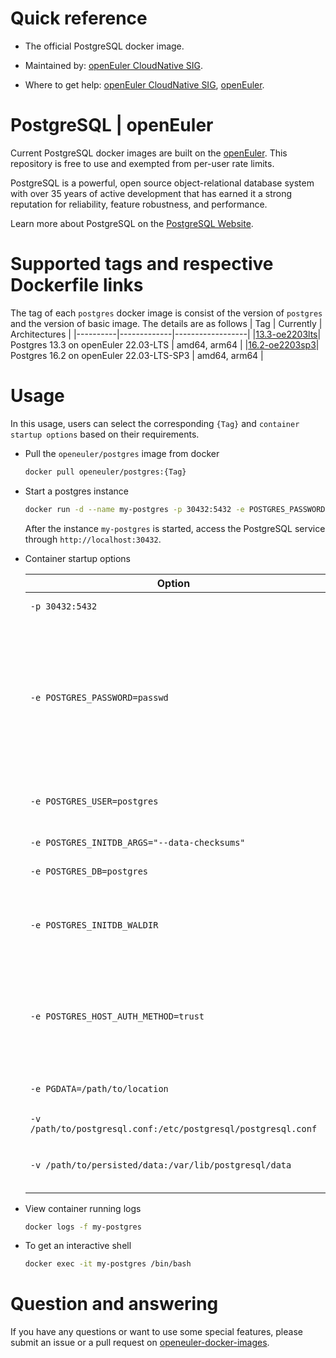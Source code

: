 # Quick reference

- The official PostgreSQL docker image.

- Maintained by: [openEuler CloudNative SIG](https://gitee.com/openeuler/cloudnative).

- Where to get help: [openEuler CloudNative SIG](https://gitee.com/openeuler/cloudnative), [openEuler](https://gitee.com/openeuler/community).

# PostgreSQL | openEuler
Current PostgreSQL docker images are built on the [openEuler](https://repo.openeuler.org/). This repository is free to use and exempted from per-user rate limits.

PostgreSQL is a powerful, open source object-relational database system with over 35 years of active development that has earned it a strong reputation for reliability, feature robustness, and performance.

Learn more about PostgreSQL on the [PostgreSQL Website](https://www.postgresql.org/).

# Supported tags and respective Dockerfile links
The tag of each `postgres` docker image is consist of the version of `postgres` and the version of basic image. The details are as follows
|    Tag   |  Currently  |   Architectures  |
|----------|-------------|------------------|
|[13.3-oe2203lts](https://gitee.com/openeuler/openeuler-docker-images/blob/master/postgres/13.3/22.03-lts/Dockerfile)| Postgres 13.3 on openEuler 22.03-LTS | amd64, arm64 |
|[16.2-oe2203sp3](https://gitee.com/openeuler/openeuler-docker-images/blob/master/postgres/1.25.4/22.03-lts-sp3/Dockerfile)| Postgres 16.2 on openEuler 22.03-LTS-SP3 | amd64, arm64 |
  
# Usage
In this usage, users can select the corresponding `{Tag}` and `container startup options` based on their requirements.

- Pull the `openeuler/postgres` image from docker

	```bash
	docker pull openeuler/postgres:{Tag}
	```

- Start a postgres instance

	```bash
	docker run -d --name my-postgres -p 30432:5432 -e POSTGRES_PASSWORD=PostgreSQL@123 openeuler/postgres:{Tag}
	```
	After the instance `my-postgres` is started, access the PostgreSQL  service through `http://localhost:30432`.

- Container startup options

	| Option | Description |
	|--|--|
	| `-p 30432:5432` | Expose PostgreSQL server on `localhost:30432`. |
    | `-e POSTGRES_PASSWORD=passwd` | Set the password for the superuser which is `postgres` by default. Bear in mind that to connect to the database in the same host the password is not needed but to access it via an external host (for instance another container) the password is needed. This option is **mandatory and must not be empty**. |
    | `-e POSTGRES_USER=postgres`  | Create a new user with superuser privileges. This is used in conjunction with `POSTGRES_PASSWORD`. |
    | `-e POSTGRES_INITDB_ARGS="--data-checksums"` | Pass arguments to the `postgres initdb` call. |
    | `-e POSTGRES_DB=postgres` | Set the name of the default database. |
    | `-e POSTGRES_INITDB_WALDIR` | Set the location of the Postgres transaction log. By default it is stored in a subdirectory of the main Postgres data folder (`PGDATA`). |
    | `-e POSTGRES_HOST_AUTH_METHOD=trust` | Set the auth-method for `host` connections for `all` databases, `all` users, and `all` addresses. The following will be added to the `pg_hba.conf` if this option is passed: `host all all all $POSTGRES_HOST_AUTH_METHOD`. |
    | `-e PGDATA=/path/to/location` | Set the location of the database files. The default is `/var/lib/postgresql/data`. |
    | `-v /path/to/postgresql.conf:/etc/postgresql/postgresql.conf` | Local configuration file `postgresql.conf`. |
    | `-v /path/to/persisted/data:/var/lib/postgresql/data` | Persist data instead of initializing a new database every time you launch a new container. |

- View container running logs

	```bash
	docker logs -f my-postgres
	```

- To get an interactive shell

	```bash
	docker exec -it my-postgres /bin/bash
	```
	
# Question and answering
If you have any questions or want to use some special features, please submit an issue or a pull request on [openeuler-docker-images](https://gitee.com/openeuler/openeuler-docker-images).